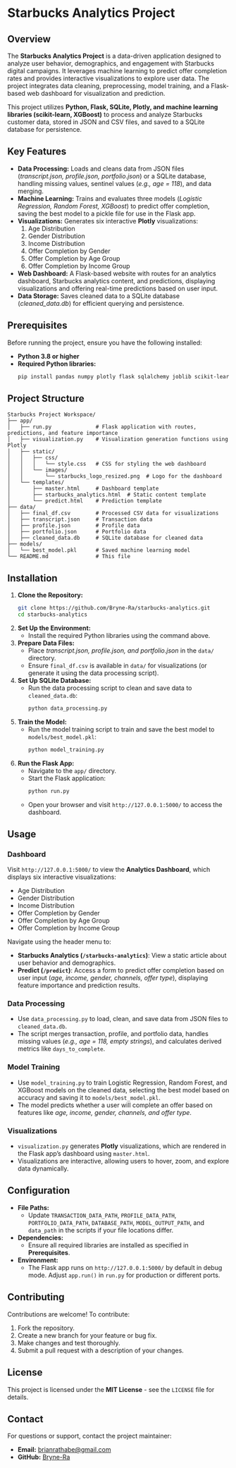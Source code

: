 # Starbucks Analytics Project

## Overview
The **Starbucks Analytics Project** is a data-driven application designed to analyze user behavior, demographics, and engagement with Starbucks digital campaigns. It leverages machine learning to predict offer completion rates and provides interactive visualizations to explore user data. The project integrates data cleaning, preprocessing, model training, and a Flask-based web dashboard for visualization and prediction.

This project utilizes **Python, Flask, SQLite, Plotly, and machine learning libraries (scikit-learn, XGBoost)** to process and analyze Starbucks customer data, stored in JSON and CSV files, and saved to a SQLite database for persistence.

## Key Features
- **Data Processing:** Loads and cleans data from JSON files (*transcript.json, profile.json, portfolio.json*) or a SQLite database, handling missing values, sentinel values (*e.g., age = 118*), and data merging.
- **Machine Learning:** Trains and evaluates three models (*Logistic Regression, Random Forest, XGBoost*) to predict offer completion, saving the best model to a pickle file for use in the Flask app.
- **Visualizations:** Generates six interactive **Plotly** visualizations:
  1. Age Distribution
  2. Gender Distribution
  3. Income Distribution
  4. Offer Completion by Gender
  5. Offer Completion by Age Group
  6. Offer Completion by Income Group
- **Web Dashboard:** A Flask-based website with routes for an analytics dashboard, Starbucks analytics content, and predictions, displaying visualizations and offering real-time predictions based on user input.
- **Data Storage:** Saves cleaned data to a SQLite database (*cleaned_data.db*) for efficient querying and persistence.

## Prerequisites
Before running the project, ensure you have the following installed:

- **Python 3.8 or higher**
- **Required Python libraries:**
  ```bash
  pip install pandas numpy plotly flask sqlalchemy joblib scikit-learn xgboost
  ```

## Project Structure
```
Starbucks Project Workspace/
├── app/
│   ├── run.py              # Flask application with routes, predictions, and feature importance
│   ├── visualization.py    # Visualization generation functions using Plotly
│   ├── static/
│   │   ├── css/
│   │   │   └── style.css   # CSS for styling the web dashboard
│   │   └── images/
│   │       └── starbucks_logo_resized.png  # Logo for the dashboard
│   └── templates/
│       ├── master.html     # Dashboard template
│       ├── starbucks_analytics.html  # Static content template
│       └── predict.html    # Prediction template
├── data/
│   ├── final_df.csv        # Processed CSV data for visualizations
│   ├── transcript.json     # Transaction data
│   ├── profile.json        # Profile data
│   ├── portfolio.json      # Portfolio data
│   ├── cleaned_data.db     # SQLite database for cleaned data
├── models/
│   └── best_model.pkl      # Saved machine learning model
└── README.md               # This file
```

## Installation
1. **Clone the Repository:**
   ```bash
   git clone https://github.com/Bryne-Ra/starbucks-analytics.git
   cd starbucks-analytics
   ```
2. **Set Up the Environment:**
   - Install the required Python libraries using the command above.
3. **Prepare Data Files:**
   - Place *transcript.json, profile.json, and portfolio.json* in the `data/` directory.
   - Ensure `final_df.csv` is available in `data/` for visualizations (or generate it using the data processing script).
4. **Set Up SQLite Database:**
   - Run the data processing script to clean and save data to `cleaned_data.db`:
     ```bash
     python data_processing.py
     ```
5. **Train the Model:**
   - Run the model training script to train and save the best model to `models/best_model.pkl`:
     ```bash
     python model_training.py
     ```
6. **Run the Flask App:**
   - Navigate to the `app/` directory.
   - Start the Flask application:
     ```bash
     python run.py
     ```
   - Open your browser and visit `http://127.0.0.1:5000/` to access the dashboard.

## Usage
### Dashboard
Visit `http://127.0.0.1:5000/` to view the **Analytics Dashboard**, which displays six interactive visualizations:
- Age Distribution
- Gender Distribution
- Income Distribution
- Offer Completion by Gender
- Offer Completion by Age Group
- Offer Completion by Income Group

Navigate using the header menu to:
- **Starbucks Analytics (`/starbucks-analytics`)**: View a static article about user behavior and demographics.
- **Predict (`/predict`)**: Access a form to predict offer completion based on user input (*age, income, gender, channels, offer type*), displaying feature importance and prediction results.

### Data Processing
- Use `data_processing.py` to load, clean, and save data from JSON files to `cleaned_data.db`.
- The script merges transaction, profile, and portfolio data, handles missing values (*e.g., age = 118, empty strings*), and calculates derived metrics like `days_to_complete`.

### Model Training
- Use `model_training.py` to train Logistic Regression, Random Forest, and XGBoost models on the cleaned data, selecting the best model based on accuracy and saving it to `models/best_model.pkl`.
- The model predicts whether a user will complete an offer based on features like *age, income, gender, channels, and offer type*.

### Visualizations
- `visualization.py` generates **Plotly** visualizations, which are rendered in the Flask app’s dashboard using `master.html`.
- Visualizations are interactive, allowing users to hover, zoom, and explore data dynamically.

## Configuration
- **File Paths:**
  - Update `TRANSACTION_DATA_PATH`, `PROFILE_DATA_PATH`, `PORTFOLIO_DATA_PATH`, `DATABASE_PATH`, `MODEL_OUTPUT_PATH`, and `data_path` in the scripts if your file locations differ.
- **Dependencies:**
  - Ensure all required libraries are installed as specified in **Prerequisites**.
- **Environment:**
  - The Flask app runs on `http://127.0.0.1:5000/` by default in debug mode. Adjust `app.run()` in `run.py` for production or different ports.

## Contributing
Contributions are welcome! To contribute:
1. Fork the repository.
2. Create a new branch for your feature or bug fix.
3. Make changes and test thoroughly.
4. Submit a pull request with a description of your changes.

## License
This project is licensed under the **MIT License** - see the `LICENSE` file for details.

## Contact
For questions or support, contact the project maintainer:
- **Email:** brianrathabe@gmail.com
- **GitHub:** [Bryne-Ra](https://github.com/Bryne-Ra)

